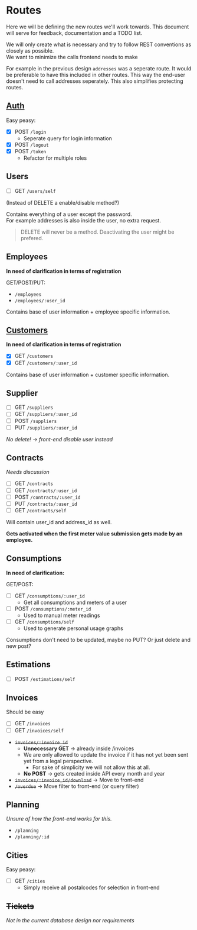 # Routes

Here we will be defining the new routes we'll work towards.
This document will serve for feedback, documentation and a TODO list.

We will only create what is necessary and try to follow REST conventions as closely as possible.  
We want to minimize the calls frontend needs to make

For example in the previous design `addresses` was a seperate route. It would be preferable to have this included in other routes.
This way the end-user doesn't need to call addresses seperately. This also simplifies protecting routes.

## [Auth](auth.md)

Easy peasy:
- [X] POST `/login`
  - Seperate query for login information
- [X] POST `/logout`
- [X] POST `/token`
  - Refactor for multiple roles

## Users

- [ ] GET `/users/self`

(Instead of DELETE a enable/disable method?)

Contains everything of a user except the password.  
For example addresses is also inside the user, no extra request.

> DELETE will never be a method. Deactivating the user might be prefered.

## Employees

**In need of clarification in terms of registration**

GET/POST/PUT:  
- `/employees`
- `/employees/:user_id`

Contains base of user information + employee specific information.

## [Customers](customers.md)

**In need of clarification in terms of registration**

- [X] GET `/customers`
- [X] GET `/customers/:user_id`

Contains base of user information + customer specific information.

## Supplier

- [ ] GET `/suppliers`
- [ ] GET `/suppliers/:user_id`
- [ ] POST `/suppliers`
- [ ] PUT `/suppliers/:user_id`

*No delete! -> front-end disable user instead*

## Contracts

*Needs discussion*

- [ ] GET `/contracts`
- [ ] GET `/contracts/:user_id`
- [ ] POST `/contracts/:user_id`
- [ ] PUT `/contracts/:user_id`
- [ ] GET `/contracts/self`

Will contain user_id and address_id as well.

**Gets activated when the first meter value submission gets made by an employee.**

## Consumptions

**In need of clarification:**

GET/POST:
- [ ] GET `/consumptions/:user_id`
  - Get all consumptions and meters of a user
- [ ] POST `/consumptions/:meter_id`
  - Used to manual meter readings
- [ ] GET `/consumptions/self`
  - Used to generate personal usage graphs

Consumptions don't need to be updated, maybe no PUT?
Or just delete and new post?

## Estimations

- [ ] POST `/estimations/self`

## Invoices

Should be easy
- [ ] GET `/invoices`
- [ ] GET `/invoices/self`

- ~~`invoices/:invoice_id`~~
  - **Unnecessary GET** -> already inside /invoices
  - We are only allowed to update the invoice if it has not yet been sent yet from a legal perspective.
    - For sake of simplicity we will not allow this at all.
  - **No POST** -> gets created inside API every month and year
- ~~`invoices/:invoice_id/download`~~ -> Move to front-end
- ~~`/overdue`~~ -> Move filter to front-end (or query filter)

## Planning

*Unsure of how the front-end works for this.*
- `/planning`
- `/planning/:id`

## Cities

Easy peasy:
- [ ] GET `/cities`
  - Simply receive all postalcodes for selection in front-end

## ~~Tickets~~

*Not in the current database design nor requirements*
